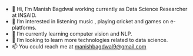 - 👋 Hi, I’m Manish Bagdwal working currently as Data Science Researcher at INSAID.
- 👀 I’m interested in listening music , playing cricket and games on e-platforms.
- 🌱 I’m currently learning computer vision and NLP.
- 💞️ I’m looking to learn more technologies related to data science.
- 📫 You could reach me at manishbagdwal9@gmail.com

<!---
manish-bagdwal1/manish-bagdwal1 is a ✨ special ✨ repository because its `README.md` (this file) appears on your GitHub profile.
You can click the Preview link to take a look at your changes.
--->
